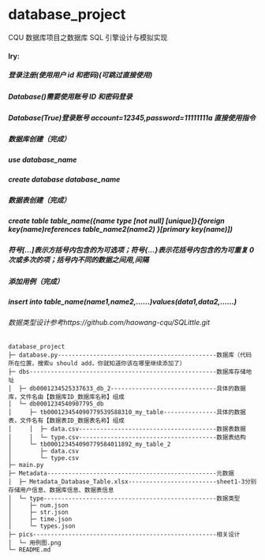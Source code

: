 # database_project

CQU 数据库项目之数据库 SQL 引擎设计与模拟实现

#### lry:

##### 登录注册(使用用户 id 和密码)(可跳过直接使用)

##### Database()需要使用账号 ID 和密码登录

##### Database(True)登录账号 account=12345,password=11111111a 直接使用指令

##### 数据库创建（完成）

##### use database_name

##### create database database_name

##### 数据表创建（完成）

##### create table table_name({name type [not null] [unique]}{foreign key(name)references table_name2(name2) }[primary key(name)])

##### 符号[...]表示方括号内包含的为可选项；符号{...}表示花括号内包含的为可重复 0 次或多次的项；括号内不同的数据之间用,间隔

##### 添加用例（完成）

##### insert into table_name(name1,name2,……)values(data1,data2,……)

###### 数据类型设计参考https://github.com/haowang-cqu/SQLittle.git

```
database_project
├─ database.py---------------------------------------------数据库（代码所在位置，搜索u should add，你就知道你该在哪里继续添加了）
├─ dbs-----------------------------------------------------数据库存储地址
│  ├─ db0001234525337633_db_2------------------------------具体的数据库，文件名由【数据库ID_数据库名称】组成
│  └─ db0001234540907795_db
│     ├─ tb000123454090779539588310_my_table---------------具体的数据表，文件名有【数据表ID_数据表名称】组成
│     │  ├─ data.csv---------------------------------------数据表数据
│     │  └─ type.csv---------------------------------------数据表结构
│     └─ tb000123454090779584011892_my_table_2
│        ├─ data.csv
│        └─ type.csv
├─ main.py
├─ Metadata------------------------------------------------元数据
│  ├─ Metadata_Database_Table.xlsx-------------------------sheet1-3分别存储用户信息、数据库信息、数据表信息
│  └─ type-------------------------------------------------数据类型
│     ├─ num.json
│     ├─ str.json
│     ├─ time.json
│     └─ types.json
├─ pics----------------------------------------------------相关设计
│  └─ 用例图.png
└─ README.md

```
